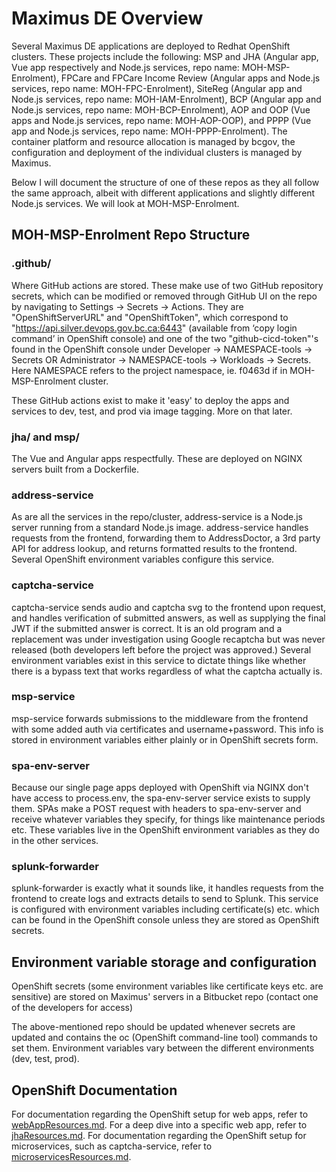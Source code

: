 # Maximus DE Overview

Several Maximus DE applications are deployed to Redhat OpenShift clusters. These projects include the following: MSP and JHA (Angular app, Vue app respectively and Node.js services, repo name: MOH-MSP-Enrolment), FPCare and FPCare Income Review (Angular apps and Node.js services, repo name: MOH-FPC-Enrolment), SiteReg (Angular app and Node.js services, repo name: MOH-IAM-Enrolment), BCP (Angular app and Node.js services, repo name: MOH-BCP-Enrolment), AOP and OOP (Vue apps and Node.js services, repo name: MOH-AOP-OOP), and PPPP (Vue app and Node.js services, repo name: MOH-PPPP-Enrolment). The container platform and resource allocation is managed by bcgov, the configuration and deployment of the individual clusters is managed by Maximus.

Below I will document the structure of one of these repos as they all follow the same approach, albeit with different applications and slightly different Node.js services. We will look at MOH-MSP-Enrolment.

## MOH-MSP-Enrolment Repo Structure

### .github/
Where GitHub actions are stored. These make use of two GitHub repository secrets, which can be modified or removed through GitHub UI on the repo by navigating to Settings -> Secrets -> Actions. They are "OpenShiftServerURL" and "OpenShiftToken", which correspond to "https://api.silver.devops.gov.bc.ca:6443" (available from ‘copy login command’ in OpenShift console) and one of the two "github-cicd-token"'s found in the OpenShift console under Developer -> NAMESPACE-tools -> Secrets OR Administrator -> NAMESPACE-tools -> Workloads -> Secrets. Here NAMESPACE refers to the project namespace, ie. f0463d if in MOH-MSP-Enrolment cluster.

These GitHub actions exist to make it 'easy' to deploy the apps and services to dev, test, and prod via image tagging. More on that later.

### jha/ and msp/
The Vue and Angular apps respectfully. These are deployed on NGINX servers built from a Dockerfile.

### address-service
As are all the services in the repo/cluster, address-service is a Node.js server running from a standard Node.js image. address-service handles requests from the frontend, forwarding them to AddressDoctor, a 3rd party API for address lookup, and returns formatted results to the frontend. Several OpenShift environment variables configure this service.

### captcha-service
captcha-service sends audio and captcha svg to the frontend upon request, and handles verification of submitted answers, as well as supplying the final JWT if the submitted answer is correct. It is an old program and a replacement was under investigation using Google recaptcha but was never released (both developers left before the project was approved.) Several environment variables exist in this service to dictate things like whether there is a bypass text that works regardless of what the captcha actually is. 

### msp-service
msp-service forwards submissions to the middleware from the frontend with some added auth via certificates and username+password. This info is stored in environment variables either plainly or in OpenShift secrets form.

### spa-env-server
Because our single page apps deployed with OpenShift via NGINX don't have access to process.env, the spa-env-server service exists to supply them. SPAs make a POST request with headers to spa-env-server and receive whatever variables they specify, for things like maintenance periods etc. These variables live in the OpenShift environment variables as they do in the other services.

### splunk-forwarder
splunk-forwarder is exactly what it sounds like, it handles requests from the frontend to create logs and extracts details to send to Splunk. This service is configured with environment variables including certificate(s) etc. which can be found in the OpenShift console unless they are stored as OpenShift secrets. 

## Environment variable storage and configuration
OpenShift secrets (some environment variables like certificate keys etc. are sensitive) are stored on Maximus' servers in a Bitbucket repo (contact one of the developers for access)

The above-mentioned repo should be updated whenever secrets are updated and contains the oc (OpenShift command-line tool) commands to set them. Environment variables vary between the different environments (dev, test, prod). 

## OpenShift Documentation

For documentation regarding the OpenShift setup for web apps, refer to [webAppResources.md](./webAppResources.md). For a deep dive into a specific web app, refer to [jhaResources.md](./jhaResources.md). For documentation regarding the OpenShift setup for microservices, such as captcha-service, refer to [microservicesResources.md](./microservicesResources.md).
